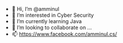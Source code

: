 - 👋 Hi, I’m @amminul
- 👀 I’m interested in Cyber Security 
- 🌱 I’m currently learning Java
- 💞️ I’m looking to collaborate on ...
- 📫 https://www.facebook.com/amminul.cs/

<!---
amminul/amminul is a ✨ special ✨ repository because its `README.md` (this file) appears on your GitHub profile.
You can click the Preview link to take a look at your changes.
--->
